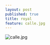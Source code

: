 ```yaml
---
layout: post
published: true
title: royal
feature: calle.jpg
---
```

![calle.jpg]({{site.baseurl}}/assets/images/posts/calle.jpg)


